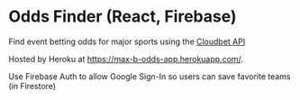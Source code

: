 # Odds Finder (React, Firebase)

Find event betting odds for major sports using the [Cloudbet API](https://www.cloudbet.com/api/) 

Hosted by Heroku at https://max-b-odds-app.herokuapp.com/.

Use Firebase Auth to allow Google Sign-In so users can save favorite teams (in Firestore)
